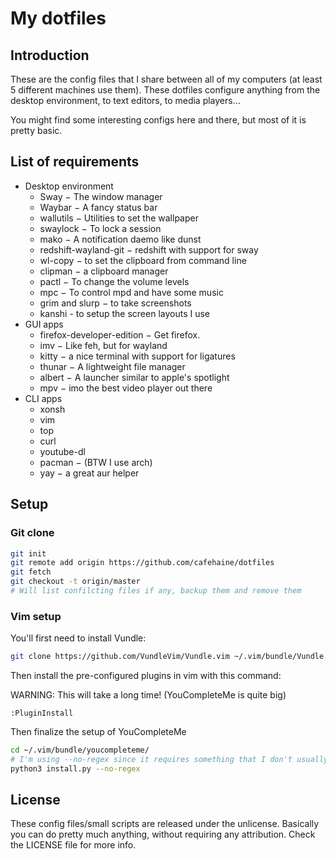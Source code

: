 # My dotfiles
## Introduction
These are the config files that I share between all of my computers (at least 5
different machines use them). These dotfiles configure anything from the desktop
environment, to text editors, to media players…

You might find some interesting configs here and there, but most of it is pretty
basic.

## List of requirements
- Desktop environment
  - Sway − The window manager
  - Waybar − A fancy status bar
  - wallutils − Utilities to set the wallpaper
  - swaylock − To lock a session
  - mako − A notification daemo like dunst
  - redshift-wayland-git − redshift with support for sway
  - wl-copy − to set the clipboard from command line
  - clipman − a clipboard manager
  - pactl − To change the volume levels
  - mpc − To control mpd and have some music
  - grim and slurp − to take screenshots
  - kanshi - to setup the screen layouts I use
- GUI apps
  - firefox-developer-edition − Get firefox.
  - imv − Like feh, but for wayland
  - kitty − a nice terminal with support for ligatures
  - thunar − A lightweight file manager
  - albert − A launcher similar to apple's spotlight
  - mpv − imo the best video player out there
- CLI apps
  - xonsh
  - vim
  - top
  - curl
  - youtube-dl
  - pacman − (BTW I use arch)
  - yay − a great aur helper

## Setup

### Git clone

```bash
git init
git remote add origin https://github.com/cafehaine/dotfiles
git fetch
git checkout -t origin/master
# Will list confilcting files if any, backup them and remove them
```

### Vim setup

You'll first need to install Vundle:
```bash
git clone https://github.com/VundleVim/Vundle.vim ~/.vim/bundle/Vundle.vim
```
Then install the pre-configured plugins in vim with this command:

WARNING: This will take a long time! (YouCompleteMe is quite big)

```
:PluginInstall
```

Then finalize the setup of YouCompleteMe

```bash
cd ~/.vim/bundle/youcompleteme/
# I'm using --no-regex since it requires something that I don't usually install on my archlinux setups.
python3 install.py --no-regex
```

## License
These config files/small scripts are released under the unlicense. Basically you
can do pretty much anything, without requiring any attribution. Check the
LICENSE file for more info.
